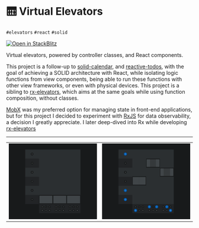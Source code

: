 # 🛗 Virtual Elevators

`#elevators` `#react` `#solid`

[![Open in StackBlitz](https://developer.stackblitz.com/img/open_in_stackblitz.svg)][demo]

Virtual elevators, powered by controller classes, and React components.

This project is a follow-up to [solid-calendar][solid_calendar], and [reactive-todos][reactive_todos], with the goal of achieving a SOLID architecture with React, while isolating logic functions from view components, being able to run these functions with other view frameworks, or even with physical devices. This project is a sibling to [rx-elevators][rx_elevators], which aims at the same goals while using function composition, without classes.

[MobX][mobx] was my preferred option for managing state in front-end applications, but for this project I decided to experiment with [RxJS][rxjs] for data observability, a decision I greatly appreciate. I later deep-dived into Rx while developing [rx-elevators][rx_elevators]

---

<table>
  <tr>
    <td>
      <img
        alt="elevators screenshot"
        src="./.assets/screenshot.png"
      />
    </td>
    <td>
      <img
        alt="elevator movement screenshot"
        src="./.assets/screenshot-movement.png"
      />
    </td>
  </tr>
</table>

[demo]: https://stackblitz.com/github/hd-o/coding-challenge?configPath=packages/virtual-elevators&file=packages/virtual-elevators/index.html&startScript=dev

[mobx]: https://github.com/mobxjs/mobx

[reactive_todos]: ../reactive-todos/

[rx_elevators]: ../rx-elevators/

[rxjs]: https://github.com/ReactiveX/rxjs

[solid_calendar]: ../solid-calendar/
